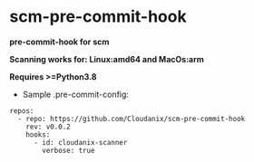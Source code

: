 # scm-pre-commit-hook
**pre-commit-hook for scm**

**Scanning works for: Linux:amd64 and MacOs:arm**

**Requires >=Python3.8**

* Sample .pre-commit-config:

```
repos:
  - repo: https://github.com/Cloudanix/scm-pre-commit-hook
    rev: v0.0.2
    hooks:
      - id: cloudanix-scanner
        verbose: true
```
